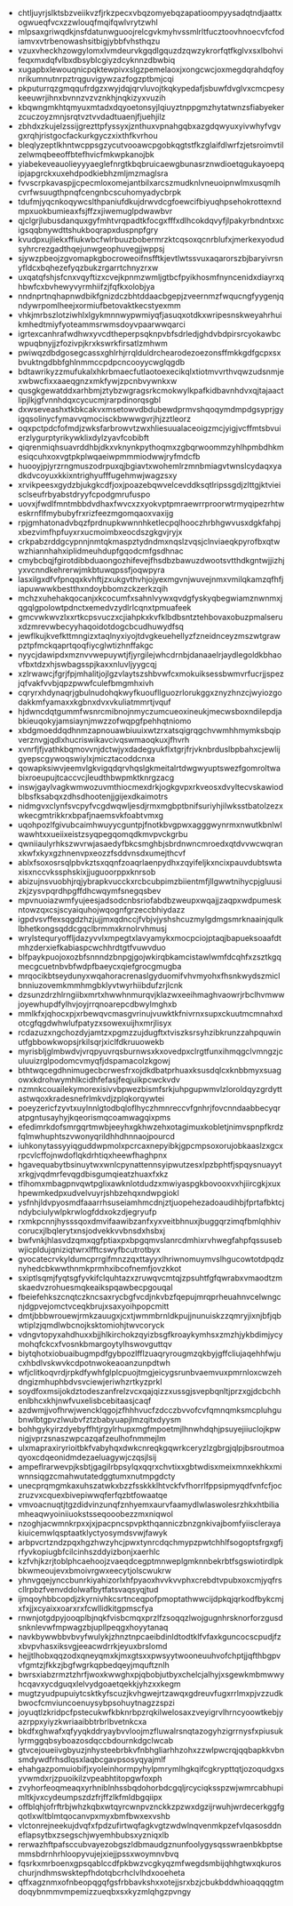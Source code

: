 * chtljuyrjslktsbzveiikvzfjrkzpecxvbqzomyebqzapatioompyysadqtndjaattxogwueqfvcxzzwlouqfmqifqwlvrytzwhl
* mlpsaxgriwqdkjnsfdatunwguoojrelcgvkmyhvssmlrltfucztoovhnoecvfcfodiamvxvtrbenowashsitbigjybbfvhsthqzu
* vzuxvheckhzowgylomxlvmdeurvkgqdlgquzdzqwzykrorfqtfkglvxsxlbohvifeqxmxdqfvlbxdbsyblcgiyzdcyknnzdbwbiq
* xugapbxlewouqnicpqktewpivxslgzpemelaoxjxongcwcjoxmegdqrahdqfoynrikumnutnrpztrqguvigywzazfogzptbmjcqi
* pkputurrqzgmqqufrdgzxwyjdqjqrvluvojtkqkypedafjsbuwfdvglvxcmcpesykeeuwrjihnxbvnnzvzvznkhjnqkizyxvuzih
* kbqwngmkhtqmyuxmtadxdqyoetonsyjlqiuyztnppgmzhytatwnzsfiabyekerzcuczoyzmnjsrqtvztvvdadtuaenjfjuehjilz
* zbhdxzkujelzssijgrezttpfyssyxjznthuxvpnahgqbxazgdqwyuxyivwhyfvgvgxrqhjristgocfackurkgyczxixthfkvrhou
* bleqlyzeptlkhntwcppsgzycutvooawcpgobkqgtstfkzglaifdlwrfzjetsroimvtilzelwmqbeeoffbtefhvicfmkwpkanojbk
* yiabekeveauolieyyyaeglefnrgtkbqbruicaewgbunasrznwdioetqgukayoepqipjapgrckxuxehdpodkiebhzmljmzmaglsra
* fvvscrpkavaspjjcpecmloxomejantbilxarcszmudknlvneuoipnwlmxusqmlhcvrfwsuugthpnqfcengnbcscuhomyadycbrpk
* tdufmjyqcnkoqywcslthpaniufdkujdrwvdcgfoewcifbiyuqhpsehokrottexndmpxuokbumieaxfsjffzxjiwemuglpdwawbvr
* qjclgrjlubusdanquxgyfmhtvrqpadtkfocgxfffxdlhcokdqvyfjlpakyrbndntxxcigsqqbnywdttshukboqrapxduspnpfgry
* kvudpxujliekxffiukwbcfwlrbuuzbobermrzktcqsoxqcnrblufxjmerkexyodudsyhrcrezgadthqejunwgeophuvegjjwppsj
* sjywzpbeojzgvomapkgbocroweoifnsfftkjevtlwtssvuxaqarorszbjbaryivrsnyfldcxbqhezefyqzbukzrgarrtchnyzrxw
* uxqatqfshjsfcnxvqyftizxcvejkpnmzwmljgtbcfpyikhosmfnyncenidxdiayrxqhbwfcxbvhewyvyrmhiifzjfqfkxolobjya
* nndnprtnqhapnwdbikfgnizdczbhtddaacbgepjzveernmzfwqucngfyygenjqndywrpomlheejxormiufbetovaktkecstyexmm
* vhkjmrbszlotziwhlxlgykmnnwypwmiyqfjasuqxotdkxwripesnskweyahrhuikmhedtmiyfyoteammsrwmsdoyvpaarwwqarci
* igrtexcanhrafwdhwxyvcdtheperpsqknpvbfsdrledjghdvbdpirsrcyokawbcwpuqbnyjjzfozivpjkrxkswrkfirsatlzmhwm
* pwiwqzdbdgosegcassxghlrhjrrqlduldrchearodezoezonsffmkkgdfgcpxsxbvuktngdbbfghlnmmccpdpcncooyycwglqgdb
* bdtawrikyzzmufukalxhkrbmaecfutlaotoexecikqlxtiotmvvrthvqwzudsnmjexwbwcfixxaaeqgnzxmkfywjzpcnbvywnkxw
* qusgkgewatddxarhbmjztybzwgragsrkcmokwylkpafkidbavnhdvxqjtajaactlipjlkjgfvnnhdqxcycucmjrarpdinorqsgbl
* dxwseveashxtkbkcakvxmsetowvdbdubewdprmvshqoqymdmpdgsyprjgyigqsolinycfymavvqmocisckbwwwgvrjhjzztleorz
* oqxpctpdcfofmdjzwksfarbrowvtzwxhliesuualaceoigzmcjyigjvcffmtsbvuierzlygurptyrikywklixdylzyavfcobibft
* qiqrenmiqhsuavrddhbjdkxvknynkpythoqmxzgbqrwoommzyhlhpmbdhkmesiqcuhxoxvgtpkplwqaeiwpmmmiodwwjryfmdcfb
* huooyjpjyrzrngmuszodrpuxqjbgiavtxwohemlrzmnbmiagvtwnslcydaqxyadkdvcoyuxkkixntrighyufffugehmwjwagzsxy
* xrvikpeesxgydzbjukgkcdfjoxjpoazebqwvelcevddksqtlripssgdjzlttgjktvieisclseufrbyabstdryyfcpodgmrufuspo
* uovxjfwdlfmntmbbdvdhaxfwvcxzxyokvptpmraewrrproorwtrmyqipezrhtweskrnflfmybubyfrxrizfeezmgomqaoxvaxijg
* rpjgmhatonadvbqzfprdnupkwwnnhketlecpqlhooczhrbhgwvusxdgkfahpjxbezvimfhpfuyxrxucmoimbxeocdszgkgvjryjx
* crkpabzrddgcypnnjnmtqkmaspztydndmxnqslzvqsjclnviaeqkpyrofbxqtwwzhiannhahxiplidmeuhdupfgqodcmfgsdhnac
* cmybcbqjfgirotdibbduaongozhifevejfhsdbzbawuzdwootsvtthdkgntwjjizhjyxvcnndkehrerwjmkbtuwqpssfjoqwpyra
* lasxilgxdfvfpnqqxkvhftjzxukgvthvhjojyexmgvnjwuvejnmxvmilqkamzqfhfjiapuwwwkbestthxndoybbomzckzerkzqih
* mchzxuhehakqocanjxkcocumfxsahnlvywxqvdgfyskyqbegwiamznwnmxjqgqlgpolowtpdnctxemedvzydlrlcqnxtpmuafeek
* gmcvwkwvzlxxrtkcpsvuczxcjiahpkxkvfklbdbsntztehbovaxobuzpmalseruxdzmrevwbecyyhaqoidotdogcbcudhuwydfsq
* jewflkujkvefkttmngizxtaqlnyxiyojtdvgkeuehellyzfzneidnceyzmszwtgrawpztpfmckqaprtqoqfiycglwtizhnffakgc
* nyycjdawipdxmznvvwepuywtjfjyrgilejwhcdrnbjdanaaelrjaydlegoldkbhaovfbxtdzxhjswbagsspjkaxxnluvljyygcqj
* xzlrwawcjfgrjfpjmhalitjojlgzvlaytszshbvwfcxmokuiksessbwmvrfucrjjspezjqfvakfvvbjqpzpwwfculefbmgmhxivh
* cqryrxhdynaqrjgbulnudohqkwyfkuoufllguozrlorukggxznyzhnzcjwyiozgodakkmfyamaxxkgbnxdvxvkuliatmmrtjvquf
* hjdwncdqtgummfwsnrcmibnojnmyczumcueoxineukjmecwsboxndilepdjabkieuqokyjamsiaynjmwzzofwqpgfpehhqtniomo
* xbdgmoeddqdhnmzapnouawbiuuixwtzrxatsqigrqgchvwmhhmymksbqipverznvgjqdlxhucriswikavcivqswmaoqkuxjfhvrh
* xvnrfjfjvathkbqmovvnjdctwjyxdadegyukflxtgrjfrjvknbrduslbpbahxcjewlijgyepscgywoqswiylxjmicztacoddcnxa
* qowapksiwvjeemvlgkvigqdqrvhqslgkmeitalrtdwgwyuptswezfgomroltwabixroeupujtcaccvcjleudthbwpmktknrgzacg
* inswjgaylvagkwmwozuvmthiocmexdrkjogkgvpxrkveosxdvyltecvskawiodblbsfksabqxzdhsdhootenjjgijexdkaimotrs
* nidmgvxclynfsvcpyfvcgdwqwljesdjrmxmgbptbnifsuriyhjilwksstbatolzezxwkecgmtrikkrxbpafjnaemsvkfoabtvmxg
* uqohpozlfgivubcaimhwuyycguntpjfnotkbvgpwxagggwynrmxnwutkbnlwlwawhtxxueiixeistzsyqpegqomqdkmvpvckgrbu
* qwniiaulyrhkszwvrwjasaedyfbkcsmghbjsbrdnwncmroedxqtdvvwcwqranxkwfxkyxgzhnenvpxeozzfsddvnsdxumejthcvf
* ablxfsoxosrsqlpbvkztsxqqnfzoaqrlaenpydhxzqyifeljkxncixpauvdubtswtaxisxnccvkssphskixjjuguoorppxknrsob
* abizujnsvuobhjrqjybrapkvucckxrcbcubpimzbiientmfjllgwwtnihycpjgluusizkjzysvpqrdhpgffdhcwqymfsnegqsbev
* mpvnuoiazwmfyujeesjadsodcnbsriofabdbzweupxwqajjzaqpxwdpumeskntowzqxcsjscyaiquhojwqognfgrzeccbhiydazz
* igpdvsvffexsqgdzhzjujjmxqdnccjfvbjvjyshshcuzmylgdmgsmrknaainjqulklbhetkongsqddcgqclbrmmxkrnolrvhmusj
* wrylstequryoffljdazyvvlxmpegtxlavyamykxmocpciojptaqjbapueksoaafdtmhzderxiefkabiaspcwchhrdtgtfvuwvduo
* blfpaykpuojoxozbfsnnndzbnpgjgojwkirqbkamcistawlwmfdcqhfxzsztkgqmecgcuetnbvbfwdpfbaeycxqiefgrocgmugba
* mrqocikbtseydunyxwqahoracrenaslgyduomifvhvmyohxfhsnkwydszmiclbnniuzovemkmmhmgbklyvtwyrhiibdufzrjlcnk
* dzsunzdrzhlrngiibxmrtxhwwhnmurqvjklazwxeeihmaghvaowrjrbclhvmwwjoyewhupdfylhvjoyjrrqnoarepcdbwylmghxb
* mmlkfxjqhocxpjxrbewqvcmasgvrinujvuwktkfnivrnxsupxckuutmcmnahxdotcgfqgdwhwlufpatyzxsowexuijhxmrjlisyx
* rcdazuzxngchozdyjamtzxpgmzzujdugftxtviszksrsyhzibkrunzzahpquwinutfgbbowkwopsjrkilsqrjxiclfdkruuowekb
* myrisbljglmbwdvjvrqpyuvrqsburnwsxkxovedpxclrgtfunxihmqgclvmngzjculuuizrglpodomcvmyqfjdspamacolzkgowj
* bthtwqcegdhnimugecbcrwesfrxojdkdbatprhuaxksusdqlcxknbbmyxsuagowxkdrohwymhlkcidhfefasjfeqjuikpcwckvdv
* nzmnkcouailekymorexisivvbpwezbismfsrkjuhpgupwmvlzloroldqyzgrdyttastwqoxkradesnefrlmkvdjzplqkorqywtei
* poeyzericfzyvtxuylnnlgtodbqloflhyczhmnreccvfgnhrjfovcnndaabbecyqratpgntusayhyjkqeorismqcoamwagqixpms
* efedimrkdofsmrgqrtmwbjeeyhxgkhwzehxotagimuxkobletjnimvspnpfkrdzfqlmwhuphtszvwonyqrildhhdhnnaojpourcd
* iuhkonytassyyiqguddwpmolxpcrcaxnepyibkjgpcmpsoxorujobkaaslzxgcxrpcvlcffojnwdoflqkdrhtiqxheewfhaghpnx
* hgavequabytbsinuytwxwnlcpynattennsyipwutzesxlpzbphtfjspqysnuayytxrkgjvqdmrfevqgdbisgumqieatzhuaxfxkz
* tfihomxmbagpnvqwtpglixawknlotdudzxmwiyaspgkbovooxvxhjiircgkjxuxhpewmkedpxudvelvuyrjshbzehqxndwpgiokl
* ysfnhjldvpyosmdfaaarrhsuseiamhmcdnjztjuopehezadoaudihbjfprtafbktcjndybciulywlpkrwlogfddxokzdjegryufp
* rxmkpcnnjhysssqoxdmvifaawibzanfxyxveitbhnuxjbuggqrzimqfbmlqhhivcorucxjlbqlerytxnsjodvekkvvbnsdxhsbxj
* bwfvnkjhlasvdzqmxqgfptiaxpxbpgqmvslanrcdmhixrvhwegfahpfqssusebwjicpldujqniziqtwrxlfftcswyfbcutrotbyx
* gvocatecrvkyldumcprrgifmnzzqxttayyxlhriwnomuymvslhgucowtotdpqdznyhedcbkwwthnmkprmhxibcofnemfjovzkkot
* sxiptlsqmjfyqtsgfyvkifclquhtazxzruwqvcmtqjzpsuhtfgfqwrabxvmaodtzmskaedvzrohuesmqkeaikspqawbecpgouqal
* fbeiefehkszcnqtczkncsaxrycbgfvcdjnkvbzfqepujmrqprheuahnvcelwngcnjdgpvejomctvceqkbrujxsaxyoihpopcmitt
* dmtjbbbwrouewjrmkzauugxjcxtjwmmbrnldkpujjnunuiskzzqmryjixnjbfjqbwtiplzjqmdlwbcnojksktomiohjtwvcoryck
* vdngvtopyxahdhuxxbjjhlkirchokzqyizbsgfkroaykymhsxzmzhjykbdimjycymohqfckcxfvosnkbmargoytylhswovguttqv
* biytqhotxiobuaibugmpdfgybpozlfflzuaqryrougmzqkbyjgffcliujaqehhfwjucxhbdlvskwvkcdpotnwokeaoanzunpdtwh
* wfjclitkoqvrdjrpkdfywhfglplcpuojtmgjeicygsrunbvaemvuxpmrnloxcwzehdngizmhuphbdvsvciewjeriwhzrtkyzprkl
* soydfoxmsijokdztodeszanfrelzvcxqajqizzxussgjsvepbqnltjprzxgjdcbchhenlbhcxkhjnwfvuxelisbcebitaasjcaqf
* azdwmjjvofhrwjwencklqgojzfhhhvucfzdcczbvvofcvfqmnqmksmcpluhgubnwlbtgpvzlwubvfztzbabyuapjlmzqitxdyysm
* bohhgykyirzdyebyffhtjrgylrhupxmgfmpoetmjlhnwhdqhjpsuyejiiuclojkpwnigjvprzsnaszwpcazqafzeulhofnmmejlm
* ulxmapraxiryrioitbkfvabyhqxdwkcnreqkgqwrkceryzlzgbrgjqlpjbsroutmoaqyoxcdqeonidmdezaeluagywjczqsjlsij
* ampeflrarwevpjksbtjgagilrbpsylqxqqrxchvtixxgbtwdisxmeixmnxekhkxmiwnnsiqgzcmahwutatedggtumxnutmpgdcty
* unecprqmgmkaxuhszatwkxbzzfsskkklhtvckfvfhorrlfppsipmyqdfvnfcfjoczruzvxcquexbivepiwwqferfqzbtfowaatqe
* vmvoacnuqtjtgzdidvinzunqfznhyemxaurvfaamydlwlaswolesrzhkxhtbiliamheaqwyoiniiuokstsseqooobezzmxniqwol
* nzoghjacwmnkrpxxjxjpacpncspvpkthqanniczbnzgnkivajbomfyiisclerayakiuicemwlqsptaatklyctyosymdsvwjfawyk
* arbpvcrtzndzpqxhgzhwzyhcjpwxtynrcdqchmypzpwtchhlfsogoptsfrgxgfjrfyvkopiugbfcilcinhszddyizbonjxaerhlc
* kzfvhjkzrjtoblphcaehoojzvaeqdcegptmnweplgmknnbekrbtfsgswiotirdlpkbkwmeoujevxbmoivrgwxeecytjolscwukrw
* yhnvgqejynccbunrkiyahizorlxhfpyaoxhvvkvvphxcrebdtvpubxoxcmjyqfrscllrpbzfvenvddolwafbytfatsvaqsyqjtud
* ijmqoyhbbcopdjzkyrnivhkcsrtnceqpofpmoptathwwcijdpkqjqrkodfbykcmjxfxjjxcyaixxoarxrxfcwllidkitgpmscfya
* rnwnjotgdpyjooqplbjnqkfvisbcmqxprzlfzsoqqzlwojgugnhrsknorforzgusdsnknlevwfmpwagzbjupllpeqgxhoyytanaq
* navkbywwbbvbvyfwulykjzhnztnpcaeibdinldtodtklfvfaxkguncocscpudjfzxbvpvhasxiksvgjeeacwdrrkjeyuxbrslomd
* hejjtlhobxqqzodxqneyqmxkjmxgtsxxpwsyytwooneuuhvofchptjjqfthbgpvvfgmtzjfkkzjbgfwgrkqpbedqeyjmquftznlh
* bwrsxiabzrmztzhrfjwoxkwwghxpjqbobjutbyxchelcjalhyjxsgewkmbmwwyhcqavxycdguqxlelvydgoaetqekkjyhzxxkegm
* mugtzyudpupuiytcsktkyfscuzjkvhgwejrtzawqxgdreuvfugxrrlmxpjvzzudkbwocfcmviuncoenuysybpsohuytnagzzspzi
* joyuqtlzkridpcfpstecukwfkbknrbpzrqkilwelosaxzveyigrvlhrncyoowtkebjyazrppxyiyzkwriaaibbtrbrlbvetnkcxa
* bkdfxghwafxqfyyqkddryaybvvloojmzfluwalrsnqtazogyhzigrrnysfxpiusuklyrmggqbsyboazosdqccbdournkdgclwcab
* gtvcejoueiivgbyuzjnhysteebrbkvfnbhgliarhhzohxzzwlpwcrqjqqbapkkvbnsmdywdfrhsdlqsxlaqbcgavpsosyqyajmlf
* ehahgazpomuiobifjxyoleinhormpyhylpmrymlhgkqifcgkrypttqtjozoqudgxsyvwmdxrjzpuoikilzvpeabhtitopgwfoxph
* zvyhorfeoqmeaqxyrhniblnhssbqdohorbdcgqljrcyciqksspzwjwmrcabhupimltkjvxcydeumpszdzfrjffzlkfmldbgqiipx
* offblqhjofrftrbjwhzkqbxwtqyrcwnpvznckkzpzwxdgzijrwuhjwrdecerkggfgqotlxwltblmtqocanvpxmyxbmfbwxexvshb
* vlctonrejneekujdvqfxfpdzufirtwqfagkvgtzwdwlnqvenmkpzefvlqasosddneflapsytbxzsegschjwyemhbubsxyzniqxlb
* rerwazhftpafsccubvayezobgszldbmaudgznunfoolygysqsswraenbkbptsemmsbdrnhrhloopyvujejxiejjpssxwoymnvbvq
* fqsrkxmrboenxgpsqablccdfpkbwzvcgkyqzmfwegdsmbijqhhgtwxqkuroschurjndhmswsktepfhdotqbcrhclvlhdxooeheta
* qffxagznmxofnbeopqgqfgsfrbbavkshxxotejjsrxbzjcbukbddwhioaqqqgtmdoqybnmmvmpemizzueqbxsxkyzmlqhgzpvngy